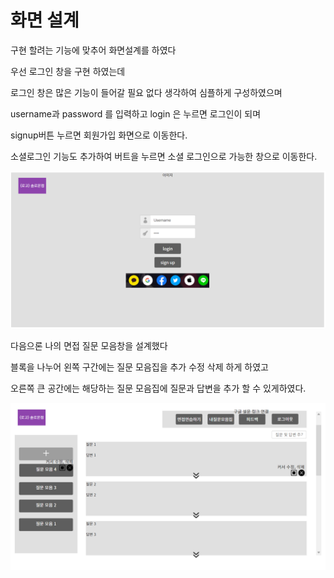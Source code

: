 # 화면 설계



구현 할려는 기능에 맞추어 화면설계를 하였다

우선 로그인 창을 구현 하였는데 

로그인 창은 많은 기능이 들어갈 필요 없다 생각하여 심플하게 구성하였으며

username과 password 를 입력하고 login 은 누르면 로그인이 되며

signup버튼 누르면 회원가입 화면으로 이동한다.

소셜로그인 기능도 추가하여 버트을 누르면 소셜 로그인으로 가능한 창으로 이동한다.

![화면설계](./photo/화면설계.PNG)







다음으론 나의 면접 질문 모음창을 설계했다

블록을 나누어 왼쪽 구간에는 질문 모음집을 추가 수정 삭제 하게 하였고

오른쪽 큰 공간에는 해당하는 질문 모음집에 질문과 답변을 추가 할 수 있게하였다.

![화면설계2](./photo/화면설계2.PNG)

